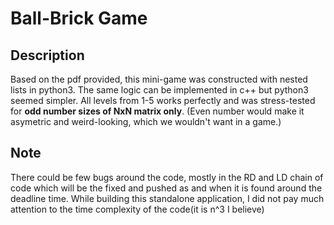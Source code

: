 # Ball-Brick Game



## Description

Based on the pdf provided, this mini-game was constructed with nested lists in python3. 
The same logic can be implemented in c++ but python3 seemed simpler. 
All levels from 1-5 works perfectly and was stress-tested for **odd number sizes of NxN matrix only**. (Even number would make it asymetric and weird-looking, which we wouldn't want in a game.)

## Note
There could be few bugs around the code, mostly in the RD and LD chain of code which will be the fixed and pushed as and when it is found around the deadline time.
While building this standalone application, I did not pay much attention to the time complexity of the code(it is n^3 I believe)


